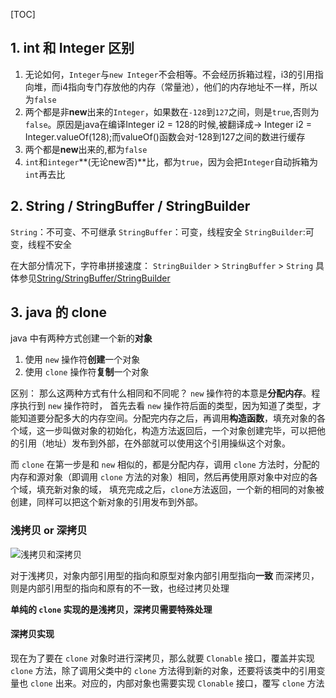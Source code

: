 [TOC]
## 1. int 和 Integer 区别
1. 无论如何，`Integer`与`new Integer`不会相等。不会经历拆箱过程，i3的引用指向堆，而i4指向专门存放他的内存（常量池），他们的内存地址不一样，所以为`false`
2. 两个都是非**new**出来的`Integer`，如果数在`-128`到`127`之间，则是`true`,否则为`false`。原因是java在编译Integer i2 = 128的时候,被翻译成-> Integer i2 = Integer.valueOf(128);而valueOf()函数会对-128到127之间的数进行缓存
3. 两个都是**new**出来的,都为`false`
4. `int`和`integer`**(无论new否)**比，都为`true`，因为会把`Integer`自动拆箱为`int`再去比

## 2. String / StringBuffer / StringBuilder
`String`：不可变、不可继承
`StringBuffer`：可变，线程安全
`StringBuilder`:可变，线程不安全

在大部分情况下，字符串拼接速度：
`StringBuilder` > `StringBuffer` > `String`
具体参见[String/StringBuffer/StringBuilder](http://blog.csdn.net/rmn190/article/details/1492013)

## 3. java 的 clone
java 中有两种方式创建一个新的**对象**
1. 使用 `new` 操作符**创建**一个对象
2. 使用 `clone` 操作符**复制**一个对象

区别：
那么这两种方式有什么相同和不同呢？
`new` 操作符的本意是**分配内存**。程序执行到 `new` 操作符时， 首先去看 `new` 操作符后面的类型，因为知道了类型，才能知道要分配多大的内存空间。分配完内存之后，再调用**构造函数**，填充对象的各个域，这一步叫做对象的初始化，构造方法返回后，一个对象创建完毕，可以把他的引用（地址）发布到外部，在外部就可以使用这个引用操纵这个对象。

而 `clone` 在第一步是和 `new` 相似的，都是分配内存，调用 `clone` 方法时，分配的内存和源对象（即调用 `clone` 方法的对象）相同，然后再使用原对象中对应的各个域，填充新对象的域， 填充完成之后，`clone`方法返回，一个新的相同的对象被创建，同样可以把这个新对象的引用发布到外部。

### 浅拷贝 or 深拷贝
![浅拷贝和深拷贝](http://img.blog.csdn.net/20140116224712140?watermark/2/text/aHR0cDovL2Jsb2cuY3Nkbi5uZXQvemhhbmdqZ19ibG9n/font/5a6L5L2T/fontsize/400/fill/I0JBQkFCMA==/dissolve/70/gravity/SouthEast)

对于浅拷贝，对象内部引用型的指向和原型对象内部引用型指向**一致**
而深拷贝，则是内部引用型的指向和原有的不一致，也经过拷贝处理

**单纯的 `clone` 实现的是浅拷贝，深拷贝需要特殊处理**

#### 深拷贝实现

现在为了要在 `clone` 对象时进行深拷贝，那么就要 `Clonable` 接口，覆盖并实现 `clone` 方法，除了调用父类中的 `clone` 方法得到新的对象，还要将该类中的引用变量也 `clone` 出来。对应的，内部对象也需要实现 `Clonable` 接口，覆写 `clone` 方法